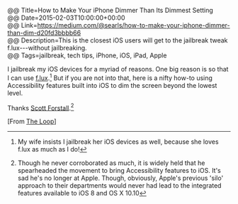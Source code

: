 @@ Title=How to Make Your iPhone Dimmer Than Its Dimmest Setting  
@@ Date=2015-02-03T10:00:00+00:00  
@@ Link=https://medium.com/@searls/how-to-make-your-iphone-dimmer-than-dim-d20fd3bbbb66  
@@ Description=This is the closest iOS users will get to the jailbreak tweak f.lux---without jailbreaking.  
@@ Tags=jailbreak, tech tips, iPhone, iOS, iPad, Apple    

I jailbreak my iOS devices for a myriad of reasons. One big reason is so that I can use [f.lux][justgetflux].[^f] But if you are not into that, here is a nifty how-to using Accessibility features built into iOS to dim the screen beyond the lowest level.

Thanks [Scott Forstall][wikipedia].[^sf]

[From [The Loop][loopinsight]]

[^f]: My wife insists I jailbreak her iOS devices as well, because she loves f.lux as much as I do! 
[^sf]: Though he never corroborated as much, it is widely held that he spearheaded the movement to bring Accessibility features to iOS. It's sad he's no longer at Apple. Though, obviously, Apple's previous 'silo' approach to their departments would never had lead to the integrated features available to iOS 8 and OS X 10.10

[justgetflux]: https://justgetflux.com/
[loopinsight]: http://www.loopinsight.com/2015/02/03/how-to-make-your-iphone-dimmer-than-its-dimmest-setting/
[wikipedia]: https://en.wikipedia.org/wiki/Scott_Forstall